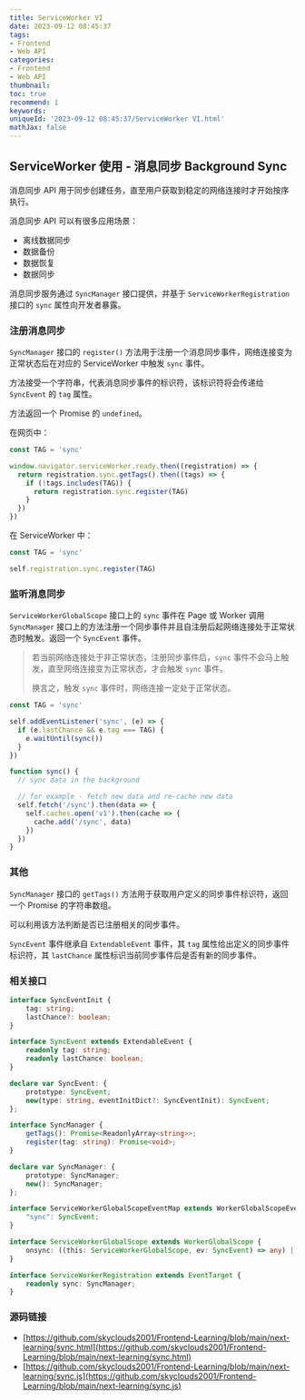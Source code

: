 ```yaml
---
title: ServiceWorker VI
date: 2023-09-12 08:45:37
tags:
- Frontend
- Web API
categories:
- Frontend
- Web API
thumbnail: 
toc: true
recommend: 1
keywords: 
uniqueId: '2023-09-12 08:45:37/ServiceWorker VI.html'
mathJax: false
---
```


## ServiceWorker 使用 - 消息同步 Background Sync

消息同步 API 用于同步创建任务，直至用户获取到稳定的网络连接时才开始按序执行。

消息同步 API 可以有很多应用场景：

* 离线数据同步
* 数据备份
* 数据恢复
* 数据同步

消息同步服务通过 `SyncManager` 接口提供，并基于 `ServiceWorkerRegistration` 接口的 `sync` 属性向开发者暴露。

### 注册消息同步

`SyncManager` 接口的 `register()` 方法用于注册一个消息同步事件，网络连接变为正常状态后在对应的 ServiceWorker 中触发 `sync` 事件。

方法接受一个字符串，代表消息同步事件的标识符，该标识符将会传递给 `SyncEvent` 的 `tag` 属性。

方法返回一个 Promise 的 `undefined`。

在网页中：

```js
const TAG = 'sync'

window.navigator.serviceWorker.ready.then((registration) => {
  return registration.sync.getTags().then((tags) => {
    if (!tags.includes(TAG)) {
      return registration.sync.register(TAG)
    }
  })
})
```

在 ServiceWorker 中：

```js
const TAG = 'sync'

self.registration.sync.register(TAG)
```

### 监听消息同步

`ServiceWorkerGlobalScope` 接口上的 `sync` 事件在 Page 或 Worker 调用 `SyncManager` 接口上的方法注册一个同步事件并且自注册后起网络连接处于正常状态时触发。返回一个 `SyncEvent` 事件。

> 若当前网络连接处于非正常状态，注册同步事件后，`sync` 事件不会马上触发，直至网络连接变为正常状态，才会触发 `sync` 事件。
>
> 换言之，触发 `sync` 事件时，网络连接一定处于正常状态。

```js
const TAG = 'sync'

self.addEventListener('sync', (e) => {
  if (e.lastChance && e.tag === TAG) {
    e.waitUntil(sync())
  }
})

function sync() {
  // sync data in the background

  // for example - fetch new data and re-cache new data
  self.fetch('/sync').then(data => {
    self.caches.open('v1').then(cache => {
      cache.add('/sync', data)
    })
  })
}
```

### 其他

`SyncManager` 接口的 `getTags()` 方法用于获取用户定义的同步事件标识符，返回一个 Promise 的字符串数组。

可以利用该方法判断是否已注册相关的同步事件。

`SyncEvent` 事件继承自 `ExtendableEvent` 事件，其 `tag` 属性给出定义的同步事件标识符，其 `lastChance` 属性标识当前同步事件后是否有新的同步事件。

### 相关接口

```ts
interface SyncEventInit {
    tag: string;
    lastChance?: boolean;
}

interface SyncEvent extends ExtendableEvent {
    readonly tag: string;
    readonly lastChance: boolean;
}

declare var SyncEvent: {
    prototype: SyncEvent;
    new(type: string, eventInitDict?: SyncEventInit): SyncEvent;
};

interface SyncManager {
    getTags(): Promise<ReadonlyArray<string>>;
    register(tag: string): Promise<void>;
}

declare var SyncManager: {
    prototype: SyncManager;
    new(): SyncManager;
};

interface ServiceWorkerGlobalScopeEventMap extends WorkerGlobalScopeEventMap {
    "sync": SyncEvent;
}

interface ServiceWorkerGlobalScope extends WorkerGlobalScope {
    onsync: ((this: ServiceWorkerGlobalScope, ev: SyncEvent) => any) | null;
}

interface ServiceWorkerRegistration extends EventTarget {
    readonly sync: SyncManager;
}
```

### 源码链接

* [https://github.com/skyclouds2001/Frontend-Learning/blob/main/next-learning/sync.html](https://github.com/skyclouds2001/Frontend-Learning/blob/main/next-learning/sync.html)
* [https://github.com/skyclouds2001/Frontend-Learning/blob/main/next-learning/sync.js](https://github.com/skyclouds2001/Frontend-Learning/blob/main/next-learning/sync.js)
